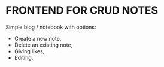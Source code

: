 # FRONTEND FOR CRUD NOTES

Simple blog / notebook with options:
- Create a new note,
- Delete an existing note,
- Giving likes,
- Editing,
